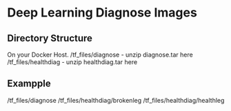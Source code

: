 
# Deep Learning Diagnose Images

## Directory Structure
On your Docker Host.
/tf_files/diagnose - unzip diagnose.tar here
/tf_files/healthdiag - unzip healthdiag.tar here

## Exampple
/tf_files/diagnose
/tf_files/healthdiag/brokenleg
/tf_files/healthdiag/healthleg

